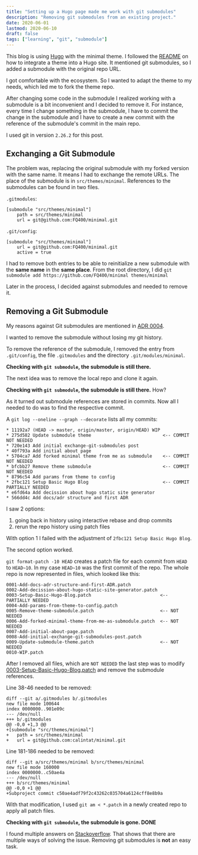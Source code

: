 ```yaml
---
title: "Setting up a Hugo page made me work with git submodules"
description: "Removing git submodules from an existing project."
date: 2020-06-01
lastmod: 2020-06-10
draft: false
tags: ["learning", "git", "submodule"]
---
```


This blog is using [Hugo](https://gohugo.io/) with the minimal theme.
I followed the [README](https://github.com/calintat/minimal) on how to integrate a theme into a Hugo site.
It mentioned git submodules, so I added a submodule with the original repo URL.

I got comfortable with the ecosystem. So I wanted to adapt the theme to my needs, which led me to fork the theme repo.

After changing some code in the submodule I realized working with a submodule is a bit inconvenient and I decided to remove it.
For instance, every time I change something in the submodule,
I have to commit the change in the submodule and I have to create a new commit with the reference of the submodule's commit in the main repo.

I used git in version `2.26.2` for this post.


## Exchanging a Git Submodule

The problem was, replacing the original submodule with my forked version with the same name.
It means I had to exchange the remote URLs.
The place of the submodule is in `src/themes/minimal`.
References to the submodules can be found in two files.

`.gitmodules`:
```none
[submodule "src/themes/minimal"]
	path = src/themes/minimal
	url = git@github.com:FQ400/minimal.git
```

`.git/config`:
```none
[submodule "src/themes/minimal"]
	url = git@github.com:FQ400/minimal.git
	active = true
```

I had to remove both entries to be able to reinitialize a new submodule with the **same name** in the **same place**.
From the root directory, I did `git submodule add https://github.com/FQ400/minimal themes/minimal`

Later in the process, I decided against submodules and needed to remove it.


## Removing a Git Submodule

My reasons against Git submodules are mentioned in [ADR 0004](https://github.com/FQ400/tddcoach-site/blob/master/docs/adr/0004-Git-Submodules.md).

I wanted to remove the submodule without losing my git history.

To remove the reference of the submodule, I removed the entry from `.git/config`, the file `.gitmodules` and the directory `.git/modules/minimal`.


**Checking with `git submodule`, the submodule is still there.**

The next idea was to remove the local repo and clone it again.

**Checking with `git submodule`, the submodule is still there.** How?

As it turned out submodule references are stored in commits. Now all I needed to do was to find the respective commit.

A `git log --oneline --graph --decorate` lists all my commits:

```none
* 11192a7 (HEAD -> master, origin/master, origin/HEAD) WIP
* 275d582 Update submodule theme                           <-- COMMIT NOT NEEDED
* 720e143 Add initial exchange-git-submodules post
* 40f793a Add initial about page
* 5704ca7 Add forked minimal theme from me as submodule    <-- COMMIT NOT NEEDED
* bfcbb27 Remove theme submodule                           <-- COMMIT NOT NEEDED
* 8796c54 Add params from theme to config
* 2fbc121 Setup Basic Hugo Blog                            <-- COMMIT PARTIALLY NEEDED
* e6fd64a Add decission about hugo static site generator
* 566dd4c Add docs/adr structure and first ADR
```

I saw 2 options:

1. going back in history using interactive rebase and drop commits
2. rerun the repo history using patch files

With option 1 I failed with the adjustment of `2fbc121 Setup Basic Hugo Blog`.

The second option worked.

`git format-patch -10 HEAD` creates a patch file for each commit from `HEAD` to `HEAD~10`.
In my case `HEAD~10` was the first commit of the repo.
The whole repo is now represented in files, which looked like this:
```none
0001-Add-docs-adr-structure-and-first-ADR.patch
0002-Add-decission-about-hugo-static-site-generator.patch
0003-Setup-Basic-Hugo-Blog.patch                          <-- PARTIALLY NEEDED
0004-Add-params-from-theme-to-config.patch
0005-Remove-theme-submodule.patch                         <-- NOT NEEDED
0006-Add-forked-minimal-theme-from-me-as-submodule.patch  <-- NOT NEEDED
0007-Add-initial-about-page.patch
0008-Add-initial-exchange-git-submodules-post.patch
0009-Update-submodule-theme.patch                         <-- NOT NEEDED
0010-WIP.patch
```

After I removed all files, which are `NOT NEEDED` the last step was to modify
[0003-Setup-Basic-Hugo-Blog.patch](https://gist.github.com/FQ400/b53f78c757b01a832773385bfa210311)
and remove the submodule references.

Line 38-46 needed to be removed:
```none
diff --git a/.gitmodules b/.gitmodules
new file mode 100644
index 0000000..901e09c
--- /dev/null
+++ b/.gitmodules
@@ -0,0 +1,3 @@
+[submodule "src/themes/minimal"]
+	path = src/themes/minimal
+	url = git@github.com:calintat/minimal.git
```

Line 181-186 needed to be removed:
```none
diff --git a/src/themes/minimal b/src/themes/minimal
new file mode 160000
index 0000000..c50ae4a
--- /dev/null
+++ b/src/themes/minimal
@@ -0,0 +1 @@
+Subproject commit c50ae4adf79f2c43262c035704a6124cff8e8b9a
```

With that modification, I used `git am < *.patch` in a newly created repo to apply all patch files.

**Checking with `git submodule`, the submodule is gone. DONE**

I found multiple answers on [Stackoverflow](https://stackoverflow.com/questions/1260748/how-do-i-remove-a-submodule/36593218).
That shows that there are multiple ways of solving the issue. Removing git submodules is **not** an easy task.


